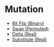 # Mutation

- [Bit Flip (Binary)](./bit_swap_mutation)
- [Swap (Permuted)](./swap_mutation.rs)
- [Delta (Real)](real/delta_mutation.rs)
- [Substitute (Real)](real/substitute_mutation.rs)
